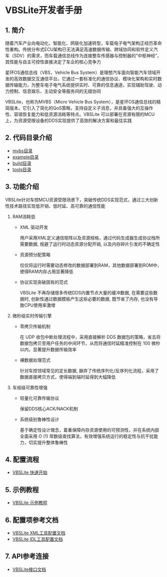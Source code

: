 # VBSLite开发者手册

## 1. 简介

随着汽车产业向电动化、智能化、网联化加速转型，车载电子电气架构正经历革命性重构。传统分布式ECU架构已无法满足高速数据传输、跨域协同和软件定义汽车（SDV）的需求，而车载通信总线作为连接整车传感器与控制器的“中枢神经”，其性能与自主可控性直接决定了车企的核心竞争力

星环OS通信总线（VBS，Vehicle Bus System）是理想汽车面向智能汽车领域开发的高效数据交互通信平台。它通过一套标准化的通信协议、模块化架构和实时数据传输能力，为整车电子电气系统提供实时、可靠的信息通道，实现辅助驾驶、动力控制、信息娱乐、主动安全等服务间的无缝协同

VBSLite，也称为MVBS（Micro Vehicle Bus System），是星环OS通信总线的精简版本。它引入了简化的QoS策略，支持自定义子消息，并具备强大的互操作性、容错恢复能力和低资源消耗等特点。VBSLite 可以部署在资源有限的MCU上，为资源受限设备的DDS实现提供了高效的解决方案和最佳实践

## 2. 代码目录介绍

* [mvbs目录](https://gitee.com/haloos/vbslite_mvbs/blob/master/README.md)
* [example目录](https://gitee.com/haloos/vbslite_examples/blob/master/README.md)
* [build目录](https://gitee.com/haloos/vbslite_build/blob/master/README.md)
* [tools目录](https://gitee.com/haloos/vbslite_tools/blob/master/README.md)

## 3. 功能介绍

VBSLite针对车控MCU资源受限场景下，突破传统DDS实现范式，通过三大创新性技术路径实现低开销、低时延、高可靠的通信性能

1. RAM消耗低

   - XML 驱动开发

     用户采用XML定义通信矩阵以及资源规格，通过代码生成器生成协议栈所需要数据, 规避了运行时动态资源分配开销, 以及内存碎片引发的不确定性

   - 资源预分配策略

     仅仅将运行时需要动态修改的数据部署到RAM，其他数据部署到ROM中，使得RAM内存占用显著降低

   - 协议实现突破固有的范式

     VBSLite 不再存储很多传统DDS内置节点大量的缓冲数据, 在需要这些数据时, 创新性通过数据模板产生这些必要的数据, 既节省了内存, 也没有导致CPU使用率激增

2. 微秒级实时传输引擎

   - 零拷贝传输机制

     在 UDP 收包中断处理流程中，采用直接解析 DDS 数据包的策略，省去将数据包拷贝至用户任务的中间环节，从而将通信时延精准控制在 100 微秒以内，显著提升数据传输效率

   - 裸数据处理范式

     针对车控领域常见的定长数据,  摒弃了传统序列化/反序列化流程，采用了数据直接拷贝方式，使得端到端时延得到大幅降低

3. 车规级可靠性增强

   - 轻量化可靠传输协议

     保留DDS核心ACK/NACK机制

   - 系统级别鲁棒性设计

     基于确定性设计理念，着重保障内存资源使用的可预测性，并在系统内部全面采用 O (1) 常数级查找算法，有效增强系统运行的稳定性与抗干扰能力，切实提升整体鲁棒性

## 4. 配置流程

* [VBSLite 快速开始](./quick_start.md)

## 5. 示例教程

* [VBSLite 示例教程](./examples.md)

## 6. 配置项参考文档

* [VBSLite XML工具配置文档](./xml_config.md)
* [VBSLite IDL工具配置文档](./idl_config.md)

## 7. API参考连接

* [VBSLite接口文档](./vbslite_api.md)

